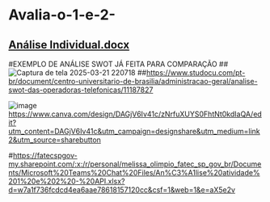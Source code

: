 # Avalia-o-1-e-2-
## [Análise Individual.docx](https://github.com/user-attachments/files/19399205/Analise.Individual.docx)

#EXEMPLO DE ANÁLISE SWOT JÁ FEITA PARA COMPARAÇÃO
##![Captura de tela 2025-03-21 220718](https://github.com/user-attachments/assets/62335c83-8a1f-4d8d-a853-e2d6364ed04b)
##https://www.studocu.com/pt-br/document/centro-universitario-de-brasilia/administracao-geral/analise-swot-das-operadoras-telefonicas/11187827

![image](https://github.com/user-attachments/assets/88328ed0-1857-4026-af86-980a9b345bff)
https://www.canva.com/design/DAGjV6Iv41c/zNrfuXUYS0FhtNt0kdIaQA/edit?utm_content=DAGjV6Iv41c&utm_campaign=designshare&utm_medium=link2&utm_source=sharebutton

#https://fatecspgov-my.sharepoint.com/:x:/r/personal/melissa_olimpio_fatec_sp_gov_br/Documents/Microsoft%20Teams%20Chat%20Files/An%C3%A1lise%20atividade%201%20e%202%20-%20API.xlsx?d=w7a1f736fcdcd4ea6aae78618157120cc&csf=1&web=1&e=aX5e2v


